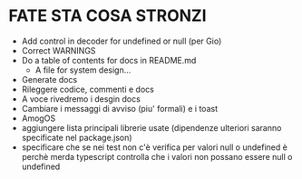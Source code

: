 # FATE STA COSA STRONZI

- Add control in decoder for undefined or null (per Gio)
- Correct WARNINGS
- Do a table of contents for docs in README.md
    - A file for system design...
- Generate docs
- Rileggere codice, commenti e docs
- A voce rivedremo i desgin docs
- Cambiare i messaggi di avviso (piu' formali) e i toast
- AmogOS
- aggiungere lista principali librerie usate (dipendenze ulteriori saranno specificate nel package.json)
- specificare che se nei test non c'è verifica per valori null o undefined è perchè merda typescript controlla che i valori non possano essere null o undefined
